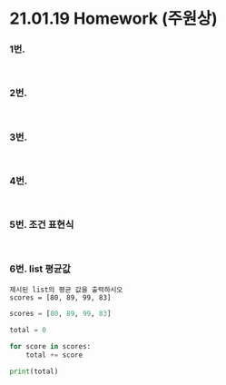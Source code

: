 # 21.01.19 Homework (주원상)

### 1번. 

```

```

```python

```



### 2번. 

```

```

```python

```



### 3번. 

```

```

```python

```



### 4번. 

```

```

```python

```



### 5번. 조건 표현식

``` 

```

``` python

```



### 6번. list 평균값

```
제시된 list의 평균 값을 출력하시오
scores = [80, 89, 99, 83]
```

```python
scores = [80, 89, 99, 83]

total = 0

for score in scores:
    total += score
    
print(total)
```



